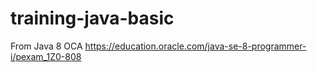 # training-java-basic

From Java 8 OCA https://education.oracle.com/java-se-8-programmer-i/pexam_1Z0-808
